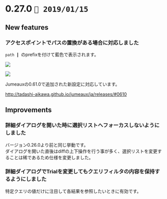 0.27.0   `📅 2019/01/15` 
===============================

## New features

### アクセスポイントでパスの置換がある場合に対応しました

`path ┃ `のprefixを付けて藍色で表示されます。

![](https://dl.dropboxusercontent.com/s/t1x8ac2y1aog6p5/0.27.0-1.png)

![](https://dl.dropboxusercontent.com/s/inz6938fubefn4q/0.27.0-2.png)

Jumeauxの0.61.0で追加された新設定に対応しています。

http://tadashi-aikawa.github.io/jumeaux/ja/releases/#0610

## Improvements

### 詳細ダイアログを開いた時に選択リストへフォーカスしないようにしました

バージョン0.26.0より前と同じ挙動です。  
ダイアログを開いた直後はdiffの上下操作を行う事が多く、選択リストを変更することは稀であるため仕様を変更しました。

### 詳細ダイアログでTrialを変更してもクエリフィルタの内容を保持するようにしました

特定クエリの値だけに注目して各結果を参照したいときに有効です。

